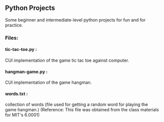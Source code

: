## Python Projects
Some beginner and intermediate-level python projects for fun and for practice.

### Files:
#### tic-tac-toe.py : 
CUI implementation of the game tic tac toe against computer.

#### hangman-game.py :
CUI implementation of the game hangman.

#### words.txt :
collection of words (file used for getting a random word for playing the game hangman.)
(Reference: This file was obtained from the class materials for MIT's 6.0001)
